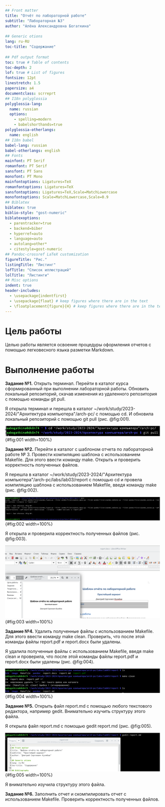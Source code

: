 ```yaml
---
## Front matter
title: "Отчёт по лабораторной работе"
subtitle: "Лабораторная №3"
author: "Алёна Александровна Богаткина"

## Generic otions
lang: ru-RU
toc-title: "Содержание"

## Pdf output format
toc: true # Table of contents
toc-depth: 2
lof: true # List of figures
fontsize: 12pt
linestretch: 1.5
papersize: a4
documentclass: scrreprt
## I18n polyglossia
polyglossia-lang:
  name: russian
  options:
	- spelling=modern
	- babelshorthands=true
polyglossia-otherlangs:
  name: english
## I18n babel
babel-lang: russian
babel-otherlangs: english
## Fonts
mainfont: PT Serif
romanfont: PT Serif
sansfont: PT Sans
monofont: PT Mono
mainfontoptions: Ligatures=TeX
romanfontoptions: Ligatures=TeX
sansfontoptions: Ligatures=TeX,Scale=MatchLowercase
monofontoptions: Scale=MatchLowercase,Scale=0.9
## Biblatex
biblatex: true
biblio-style: "gost-numeric"
biblatexoptions:
  - parentracker=true
  - backend=biber
  - hyperref=auto
  - language=auto
  - autolang=other*
  - citestyle=gost-numeric
## Pandoc-crossref LaTeX customization
figureTitle: "Рис."
listingTitle: "Листинг"
lofTitle: "Список иллюстраций"
lolTitle: "Листинги"
## Misc options
indent: true
header-includes:
  - \usepackage{indentfirst}
  - \usepackage{float} # keep figures where there are in the text
  - \floatplacement{figure}{H} # keep figures where there are in the text
---
```


# Цель работы

Целью работы является освоение процедуры оформления отчетов с помощью легковесного языка разметки Markdown.

# Выполнение работы

**Задание №1.** Открыть терминал. Перейти в каталог курса сформированный при выполнении лабораторной работы. Обновить локальный репозиторий, скачав изменения из удаленного репозитория с помощью команды git pull.

Я открыла терминал и перешла в каталог ~/work/study/2023-2024/"Архитектура компьютера"/arch-pc/ с помощью  cd. И обновила локальный репозиторий с помощью git pull (рис. @fig:001).

![Переход в каталог и обновление локального репозитория](image/fig001.png){#fig:001 width=100%}

**Задание №2.** Перейти в каталог с шаблоном отчета по лабораторной работе № 3. Провести компиляцию шаблона с использованием Makefile. Для этого ввести команду make. Открыть и проверить корректность полученных файлов.

Я перешла в каталог ~/work/study/2023-2024/"Архитектура компьютера"/arch-pc/labs/lab03/report с помощью cd и провела компиляцию шаблона с использованием Makefile, введя команду make (рис. @fig:002).

![Компиляция шаблона с помощью make в необходимом каталоге](image/fig002.png){#fig:002 width=100%}

Я открыла и проверила корректность полученных файлов (рис. @fig:003).

![Проверка корректности полученных файлов](image/fig003.png){#fig:003 width=100%}

**Задание №4.** Удалить полученные файлы с использованием Makefile. Для этого ввести команду make clean. Проверить, что после этой команды файлы report.pdf и report.docx были удалены.

Я удалила полученные файлы с использованием Makefile, введя make clean и проверила, что после этой команды файлы report.pdf и report.docx были удалены (рис. @fig:004).

![Удаление файлов и проверка](image/fig004.png){#fig:004 width=100%}

**Задание №5.** Открыть файл report.md c помощью любого текстового редактора, например gedit. Внимательно изучить структуру этого файла.

Я открыла файл report.md c помощью gedit report.md (рис. @fig:005).

![Открытие файла с помощью gedit](image/fig005.png){#fig:005 width=100%}

Я внимательно изучила структуру этого файла.

**Задание №6.** Заполнить отчет и скомпилировать отчет с использованием Makefile. Проверить корректность полученных файлов. 


